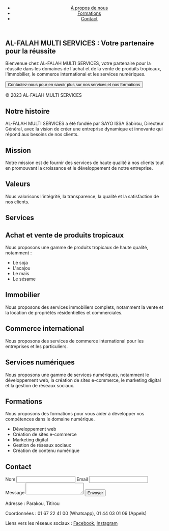 
 <title>AL-FALAH MULTI SERVICES : Votre partenaire pour la réussite</title>
 <meta charset="UTF-8">
 <meta name="viewport" content="width=device-width, initial-scale=1.0">
 <link rel="stylesheet" href="styles.css">
</head>
<body>
 <header>
 <nav>
 <ul>
 <li><a href="                   
 <li><a href="#">À propos de nous</a></li>
 <li><a href="                    
 <li><a href="#">Formations</a></li>
 <li><a href="#">Contact</a></li>
 </ul>
 </nav>
 </header>
 <main>
 <section>
 <h1>AL-FALAH MULTI SERVICES : Votre partenaire pour la réussite</h1>
 <p>Bienvenue chez AL-FALAH MULTI SERVICES, votre partenaire pour la réussite dans les domaines de l'achat et de la vente de produits tropicaux, l'immobilier, le commerce international et les services numériques.</p>
 <button>Contactez-nous pour en savoir plus sur nos services et nos formations</button>
 </section>
 </main>
 <footer>
 <p>&copy; 2023 AL-FALAH MULTI SERVICES</p>
 </footer>
</body>
</html>
<section>
 <h1>Notre histoire</h1>
 <p>AL-FALAH MULTI SERVICES a été fondée par SAYO ISSA Sabirou, Directeur Général, avec la vision de créer une entreprise dynamique et innovante qui répond aux besoins de nos clients.</p>
 <h2>Mission</h2>
 <p>Notre mission est de fournir des services de haute qualité à nos clients tout en promouvant la croissance et le développement de notre entreprise.</p>
 <h2>Valeurs</h2>
 <p>Nous valorisons l'intégrité, la transparence, la qualité et la satisfaction de nos clients.</p>
</section>
<section>
 <h1>Services</h1>
 <h2>Achat et vente de produits tropicaux</h2>
 <p>Nous proposons une gamme de produits tropicaux de haute qualité, notamment :</p>
 <ul>
 <li>Le soja</li>
 <li>L'acajou</li>
 <li>Le maïs</li>
 <li>Le sésame</li>
 </ul>
 <h2>Immobilier</h2>
 <p>Nous proposons des services immobiliers complets, notamment la vente et la location de propriétés résidentielles et commerciales.</p>
 <h2>Commerce international</h2>
 <p>Nous proposons des services de commerce international pour les entreprises et les particuliers.</p>
 <h2>Services numériques</h2>
 <p>Nous proposons une gamme de services numériques, notamment le développement web, la création de sites e-commerce, le marketing digital et la gestion de réseaux sociaux.</p>
</section>
<section>
 <h1>Formations</h1>
 <p>Nous proposons des formations pour vous aider à développer vos compétences dans le domaine numérique.</p>
 <ul>
 <li>Développement web</li>
 <li>Création de sites e-commerce</li>
 <li>Marketing digital</li>
 <li>Gestion de réseaux sociaux</li>
 <li>Création de contenu numérique</li>
 </ul>
</section>
<section>
 <h1>Contact</h1>
 <form>
 <label>Nom</label>
 <input type="text" name="nom">
 <label>Email</label>
 <input type="email" name="sabirousayo@gmail.com">
 <sabirousayo@gmail.com>Message</sabirousayo@gmail.com>
 <textarea name="message"></textarea>
 <button>Envoyer</button>
 </form>
 <p>Adresse : Parakou, Titirou</p>
 <p>Coordonnées : 01 67 22 41 00 (Whatsapp), 01 44 03 01 09 (Appels)</p>
 <p>Liens vers les réseaux sociaux : <a href="#">Facebook</a>, <a href="#">Instagram</a></p>
</section>
